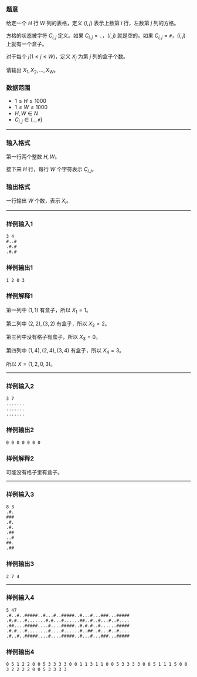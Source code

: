 ### 题意 

给定一个 $H$ 行 $W$ 列的表格，定义 $(i,j)$ 表示上数第 $i$ 行，左数第 $j$ 列的方格。

方格的状态被字符 $C_{i,j}$ 定义。如果 $C_{i,j}=\texttt .$，$(i,j)$ 就是空的。如果 $C_{i,j}=\texttt #$，$(i,j)$ 上就有一个盒子。

对于每个 $j(1\le j\le W)$，定义 $X_j$ 为第 $j$ 列的盒子个数。

请输出 $X_1,X_2,\ldots,X_W$。

### 数据范围

- $1\le H\le 1000$
- $1\le W\le 1000$
- $H,W\in N$
- $C_{i,j}\in \{\texttt .,\texttt #\}$

---

### 输入格式

第一行两个整数 $H,W$。

接下来 $H$ 行，每行 $W$ 个字符表示 $C_{i,j}$。

### 输出格式

一行输出 $W$ 个数，表示 $X_i$。

---

### 样例输入1

```
3 4
#..#
.#.#
.#.#
```

### 样例输出1

```
1 2 0 3
```

### 样例解释1

第一列中 $(1,1)$ 有盒子，所以 $X_1=1$。

第二列中 $(2,2),(3,2)$ 有盒子，所以 $X_2=2$。

第三列中没有格子有盒子，所以 $X_3=0$。

第四列中 $(1,4),(2,4),(3,4)$ 有盒子，所以 $X_4=3$。

所以 $X=(1,2,0,3)$。

---

### 样例输入2

```
3 7
.......
.......
.......
```

### 样例输出2

```
0 0 0 0 0 0 0
```

### 样例解释2

可能没有格子里有盒子。

---

### 样例输入3

```
8 3
.#.
###
.#.
.#.
.##
..#
##.
.##
```

### 样例输出3

```
2 7 4
```

---

### 样例输入4

```
5 47
.#..#..#####..#...#..#####..#...#...###...#####
.#.#...#.......#.#...#......##..#..#...#..#....
.##....#####....#....#####..#.#.#..#......#####
.#.#...#........#....#......#..##..#...#..#....
.#..#..#####....#....#####..#...#...###...#####
```

### 样例输出4

```
0 5 1 2 2 0 0 5 3 3 3 3 0 0 1 1 3 1 1 0 0 5 3 3 3 3 0 0 5 1 1 1 5 0 0 3 2 2 2 2 0 0 5 3 3 3 3
```
